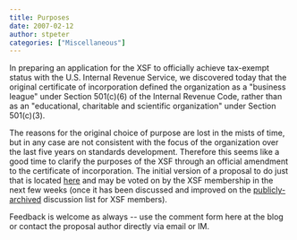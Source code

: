 ```yaml
---
title: Purposes
date: 2007-02-12
author: stpeter
categories: ["Miscellaneous"]
---
```


In preparing an application for the XSF to officially achieve tax-exempt status with the U.S. Internal Revenue Service, we discovered today that the original certificate of incorporation defined the organization as a "business league" under Section 501(c)(6) of the Internal Revenue Code, rather than as an "educational, charitable and scientific organization" under Section 501(c)(3).

The reasons for the original choice of purpose are lost in the mists of time, but in any case are not consistent with the focus of the organization over the last five years on standards development. Therefore this seems like a good time to clarify the purposes of the XSF through an official amendment to the certificate of incorporation. The initial version of a proposal to do just that is located [here](https://xmpp.org/xsf/proposals/purpose-proposal.html) and may be voted on by the XSF membership in the next few weeks (once it has been discussed and improved on the [publicly-archived](https://mail.jabber.org/pipermail/members/) discussion list for XSF members).

Feedback is welcome as always -- use the comment form here at the blog or contact the proposal author directly via email or IM.
